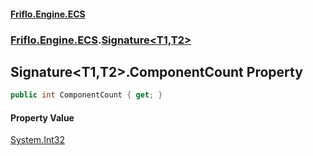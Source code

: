 #### [Friflo.Engine.ECS](index.md 'index')
### [Friflo.Engine.ECS](Friflo.Engine.ECS.md 'Friflo.Engine.ECS').[Signature&lt;T1,T2&gt;](Signature_T1,T2_.md 'Friflo.Engine.ECS.Signature<T1,T2>')

## Signature<T1,T2>.ComponentCount Property

```csharp
public int ComponentCount { get; }
```

#### Property Value
[System.Int32](https://docs.microsoft.com/en-us/dotnet/api/System.Int32 'System.Int32')